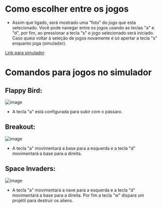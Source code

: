 # Como escolher entre os jogos

* Assim que ligado, será mostrado uma "foto" do jogo que esta selecionado. Você pode navegar entre os jogos usando as teclas "a" e "d", por fim, ao pressionar a tecla "s" o jogo selecionado será iniciado. Caso queia voltar à seleção de jogos novamente é só apertar a tecla "s" enquanto joga (simulador).

[Link para simulador](https://github.com/cacauvicosa/inf351_2019/tree/master/trabalhos/t3/Arthur/simulador)

# Comandos para jogos no simulador

## Flappy Bird:

![image](https://user-images.githubusercontent.com/73255963/206938420-59aeb106-2ded-4cbd-b4a1-4f8be0db4998.png)

* A tecla "a" está configurada para subir com o pássaro.
 
## Breakout:

![image](https://user-images.githubusercontent.com/73255963/206938501-3df2618a-47d1-41b3-8016-71c94572286e.png)

* A tecla "a" movimentará a base para a esquerda e a tecla "d" movimentará a base para a direita.
  
## Space Invaders:

![image](https://user-images.githubusercontent.com/73255963/206938371-ae7bced6-4cdd-4900-8beb-d6992b12f383.png)

* A tecla "a" movimentará a nave para a esquerda e a tecla "d" movimentará a base para a direita. Por fim a tecla "w" dispara um projétil para destruir os aliens.
